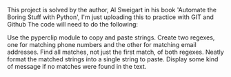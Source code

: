 This project is solved by the author, Al Sweigart in his book 'Automate the Boring Stuff with Python', I'm just uploading this to practice with GIT and Github
The code will need to do the following:

Use the pyperclip module to copy and paste strings.
Create two regexes, one for matching phone numbers and the other for matching email addresses.
Find all matches, not just the first match, of both regexes.
Neatly format the matched strings into a single string to paste.
Display some kind of message if no matches were found in the text.